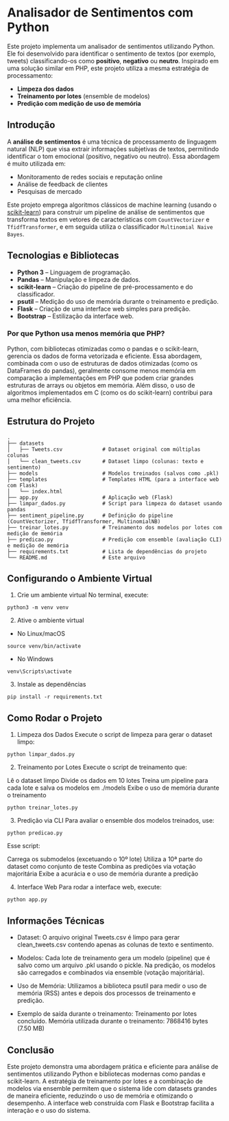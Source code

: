 # Analisador de Sentimentos com Python

Este projeto implementa um analisador de sentimentos utilizando Python. Ele foi desenvolvido para identificar o sentimento de textos (por exemplo, tweets) classificando-os como **positivo**, **negativo** ou **neutro**. Inspirado em uma solução similar em PHP, este projeto utiliza a mesma estratégia de processamento:  
- **Limpeza dos dados**  
- **Treinamento por lotes** (ensemble de modelos)  
- **Predição com medição de uso de memória**

## Introdução

A **análise de sentimentos** é uma técnica de processamento de linguagem natural (NLP) que visa extrair informações subjetivas de textos, permitindo identificar o tom emocional (positivo, negativo ou neutro). Essa abordagem é muito utilizada em:
- Monitoramento de redes sociais e reputação online
- Análise de feedback de clientes
- Pesquisas de mercado

Este projeto emprega algoritmos clássicos de machine learning (usando o [scikit-learn](https://scikit-learn.org/)) para construir um pipeline de análise de sentimentos que transforma textos em vetores de características com `CountVectorizer` e `TfidfTransformer`, e em seguida utiliza o classificador `Multinomial Naive Bayes`.

## Tecnologias e Bibliotecas

- **Python 3** – Linguagem de programação.
- **Pandas** – Manipulação e limpeza de dados.
- **scikit-learn** – Criação do pipeline de pré-processamento e do classificador.
- **psutil** – Medição do uso de memória durante o treinamento e predição.
- **Flask** – Criação de uma interface web simples para predição.
- **Bootstrap** – Estilização da interface web.

### Por que Python usa menos memória que PHP?

Python, com bibliotecas otimizadas como o pandas e o scikit-learn, gerencia os dados de forma vetorizada e eficiente. Essa abordagem, combinada com o uso de estruturas de dados otimizadas (como os DataFrames do pandas), geralmente consome menos memória em comparação a implementações em PHP que podem criar grandes estruturas de arrays ou objetos em memória. Além disso, o uso de algoritmos implementados em C (como os do scikit-learn) contribui para uma melhor eficiência.

## Estrutura do Projeto

```plaintext
.
├── datasets
│   ├── Tweets.csv             # Dataset original com múltiplas colunas
│   └── clean_tweets.csv       # Dataset limpo (colunas: texto e sentimento)
├── models                     # Modelos treinados (salvos como .pkl)
├── templates                  # Templates HTML (para a interface web com Flask)
│   └── index.html
├── app.py                     # Aplicação web (Flask)
├── limpar_dados.py            # Script para limpeza do dataset usando pandas
├── sentiment_pipeline.py      # Definição do pipeline (CountVectorizer, TfidfTransformer, MultinomialNB)
├── treinar_lotes.py           # Treinamento dos modelos por lotes com medição de memória
├── predicao.py                # Predição com ensemble (avaliação CLI) e medição de memória
├── requirements.txt           # Lista de dependências do projeto
└── README.md                  # Este arquivo
```
## Configurando o Ambiente Virtual
1. Crie um ambiente virtual
No terminal, execute:
```
python3 -m venv venv

```
2. Ative o ambiente virtual
- No Linux/macOS
```
source venv/bin/activate

```
- No Windows
```
venv\Scripts\activate

```
3. Instale as dependências

```
pip install -r requirements.txt

```

## Como Rodar o Projeto
1. Limpeza dos Dados
Execute o script de limpeza para gerar o dataset limpo:
```
python limpar_dados.py
```

2. Treinamento por Lotes
Execute o script de treinamento que:

Lê o dataset limpo
Divide os dados em 10 lotes
Treina um pipeline para cada lote e salva os modelos em ./models
Exibe o uso de memória durante o treinamento
```
python treinar_lotes.py
```

3. Predição via CLI
Para avaliar o ensemble dos modelos treinados, use:
```
python predicao.py
```
Esse script:

Carrega os submodelos (excetuando o 10º lote)
Utiliza a 10ª parte do dataset como conjunto de teste
Combina as predições via votação majoritária
Exibe a acurácia e o uso de memória durante a predição


4. Interface Web
Para rodar a interface web, execute:
```
python app.py
```

## Informações Técnicas
- Dataset:
O arquivo original Tweets.csv é limpo para gerar clean_tweets.csv contendo apenas as colunas de texto e sentimento.

- Modelos:
Cada lote de treinamento gera um modelo (pipeline) que é salvo como um arquivo .pkl usando o pickle. Na predição, os modelos são carregados e combinados via ensemble (votação majoritária).

- Uso de Memória:
Utilizamos a biblioteca psutil para medir o uso de memória (RSS) antes e depois dos processos de treinamento e predição.
- Exemplo de saída durante o treinamento:
Treinamento por lotes concluído.
Memória utilizada durante o treinamento: 7868416 bytes (7.50 MB)


## Conclusão
Este projeto demonstra uma abordagem prática e eficiente para análise de sentimentos utilizando Python e bibliotecas modernas como pandas e scikit-learn. A estratégia de treinamento por lotes e a combinação de modelos via ensemble permitem que o sistema lide com datasets grandes de maneira eficiente, reduzindo o uso de memória e otimizando o desempenho. A interface web construída com Flask e Bootstrap facilita a interação e o uso do sistema.